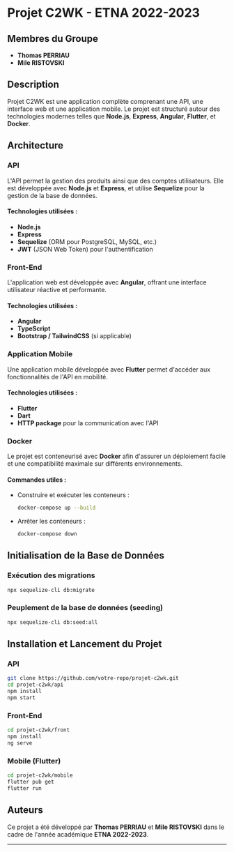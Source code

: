 # Projet C2WK - ETNA 2022-2023

## Membres du Groupe

- **Thomas PERRIAU**
- **Mile RISTOVSKI**

## Description

Projet C2WK est une application complète comprenant une API, une interface web et une application mobile. Le projet est structuré autour des technologies modernes telles que **Node.js**, **Express**, **Angular**, **Flutter**, et **Docker**.

## Architecture

### API

L'API permet la gestion des produits ainsi que des comptes utilisateurs. Elle est développée avec **Node.js** et **Express**, et utilise **Sequelize** pour la gestion de la base de données.

#### Technologies utilisées :

- **Node.js**
- **Express**
- **Sequelize** (ORM pour PostgreSQL, MySQL, etc.)
- **JWT** (JSON Web Token) pour l'authentification

### Front-End

L'application web est développée avec **Angular**, offrant une interface utilisateur réactive et performante.

#### Technologies utilisées :

- **Angular**
- **TypeScript**
- **Bootstrap / TailwindCSS** (si applicable)

### Application Mobile

Une application mobile développée avec **Flutter** permet d'accéder aux fonctionnalités de l'API en mobilité.

#### Technologies utilisées :

- **Flutter**
- **Dart**
- **HTTP package** pour la communication avec l'API

### Docker

Le projet est conteneurisé avec **Docker** afin d'assurer un déploiement facile et une compatibilité maximale sur différents environnements.

#### Commandes utiles :

- Construire et exécuter les conteneurs :
  ```sh
  docker-compose up --build
  ```
- Arrêter les conteneurs :
  ```sh
  docker-compose down
  ```

## Initialisation de la Base de Données

### Exécution des migrations

```sh
npx sequelize-cli db:migrate
```

### Peuplement de la base de données (seeding)

```sh
npx sequelize-cli db:seed:all
```

## Installation et Lancement du Projet

### API

```sh
git clone https://github.com/votre-repo/projet-c2wk.git
cd projet-c2wk/api
npm install
npm start
```

### Front-End

```sh
cd projet-c2wk/front
npm install
ng serve
```

### Mobile (Flutter)

```sh
cd projet-c2wk/mobile
flutter pub get
flutter run
```

## Auteurs

Ce projet a été développé par **Thomas PERRIAU** et **Mile RISTOVSKI** dans le cadre de l'année académique **ETNA 2022-2023**.

---

